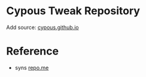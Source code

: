 # Cypous Tweak Repository
Add source: [cypous.github.io](https://cypous.github.io)
# Reference
* syns [repo.me](https://github.com/syns/repo.me)
